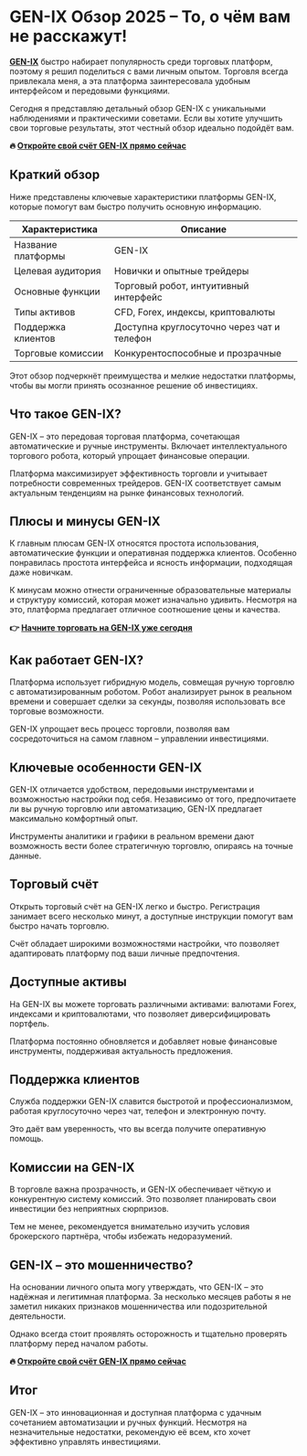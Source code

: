 
# GEN-IX Обзор 2025 – То, о чём вам не расскажут!

**[GEN-IX](https://traderboltai.com/?language=en&n=gen&p=GEN-IX&ref=g.baba)** быстро набирает популярность среди торговых платформ, поэтому я решил поделиться с вами личным опытом. Торговля всегда привлекала меня, а эта платформа заинтересовала удобным интерфейсом и передовыми функциями.

Сегодня я представляю детальный обзор GEN-IX с уникальными наблюдениями и практическими советами. Если вы хотите улучшить свои торговые результаты, этот честный обзор идеально подойдёт вам.

**🔥 [Откройте свой счёт GEN-IX прямо сейчас](https://traderboltai.com/?language=en&n=gen&p=GEN-IX&ref=g.baba)**

## Краткий обзор
Ниже представлены ключевые характеристики платформы GEN-IX, которые помогут вам быстро получить основную информацию.

| Характеристика        | Описание                                              |
|-----------------------|-------------------------------------------------------|
| Название платформы    | GEN-IX                                                |
| Целевая аудитория     | Новички и опытные трейдеры                            |
| Основные функции      | Торговый робот, интуитивный интерфейс                 |
| Типы активов          | CFD, Forex, индексы, криптовалюты                     |
| Поддержка клиентов    | Доступна круглосуточно через чат и телефон            |
| Торговые комиссии     | Конкурентоспособные и прозрачные                      |

Этот обзор подчеркнёт преимущества и мелкие недостатки платформы, чтобы вы могли принять осознанное решение об инвестициях.

## Что такое GEN-IX?
GEN-IX – это передовая торговая платформа, сочетающая автоматические и ручные инструменты. Включает интеллектуального торгового робота, который упрощает финансовые операции.

Платформа максимизирует эффективность торговли и учитывает потребности современных трейдеров. GEN-IX соответствует самым актуальным тенденциям на рынке финансовых технологий.

## Плюсы и минусы GEN-IX
К главным плюсам GEN-IX относятся простота использования, автоматические функции и оперативная поддержка клиентов. Особенно понравилась простота интерфейса и ясность информации, подходящая даже новичкам.

К минусам можно отнести ограниченные образовательные материалы и структуру комиссий, которая может изначально удивить. Несмотря на это, платформа предлагает отличное соотношение цены и качества.

**👉 [Начните торговать на GEN-IX уже сегодня](https://traderboltai.com/?language=en&n=gen&p=GEN-IX&ref=g.baba)**

## Как работает GEN-IX?
Платформа использует гибридную модель, совмещая ручную торговлю с автоматизированным роботом. Робот анализирует рынок в реальном времени и совершает сделки за секунды, позволяя использовать все торговые возможности.

GEN-IX упрощает весь процесс торговли, позволяя вам сосредоточиться на самом главном – управлении инвестициями.

## Ключевые особенности GEN-IX
GEN-IX отличается удобством, передовыми инструментами и возможностью настройки под себя. Независимо от того, предпочитаете ли вы ручную торговлю или автоматизацию, GEN-IX предлагает максимально комфортный опыт.

Инструменты аналитики и графики в реальном времени дают возможность вести более стратегичную торговлю, опираясь на точные данные.

## Торговый счёт
Открыть торговый счёт на GEN-IX легко и быстро. Регистрация занимает всего несколько минут, а доступные инструкции помогут вам быстро начать торговлю.

Счёт обладает широкими возможностями настройки, что позволяет адаптировать платформу под ваши личные предпочтения.

## Доступные активы
На GEN-IX вы можете торговать различными активами: валютами Forex, индексами и криптовалютами, что позволяет диверсифицировать портфель.

Платформа постоянно обновляется и добавляет новые финансовые инструменты, поддерживая актуальность предложения.

## Поддержка клиентов
Служба поддержки GEN-IX славится быстротой и профессионализмом, работая круглосуточно через чат, телефон и электронную почту.

Это даёт вам уверенность, что вы всегда получите оперативную помощь.

## Комиссии на GEN-IX
В торговле важна прозрачность, и GEN-IX обеспечивает чёткую и конкурентную систему комиссий. Это позволяет планировать свои инвестиции без неприятных сюрпризов.

Тем не менее, рекомендуется внимательно изучить условия брокерского партнёра, чтобы избежать недоразумений.

## GEN-IX – это мошенничество?
На основании личного опыта могу утверждать, что GEN-IX – это надёжная и легитимная платформа. За несколько месяцев работы я не заметил никаких признаков мошенничества или подозрительной деятельности.

Однако всегда стоит проявлять осторожность и тщательно проверять платформу перед началом работы.

**🔥 [Откройте свой счёт GEN-IX прямо сейчас](https://traderboltai.com/?language=en&n=gen&p=GEN-IX&ref=g.baba)**

## Итог
GEN-IX – это инновационная и доступная платформа с удачным сочетанием автоматизации и ручных функций. Несмотря на незначительные недостатки, рекомендую её всем, кто хочет эффективно управлять инвестициями.
